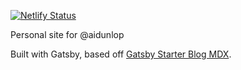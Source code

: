 [![Netlify Status](https://api.netlify.com/api/v1/badges/8f4a6d08-6f8e-4519-8943-e2fde93de87b/deploy-status)](https://app.netlify.com/sites/aidunlop/deploys)

Personal site for @aidunlop

Built with Gatsby, based off [Gatsby Starter Blog MDX](https://www.gatsbyjs.org/starters/hagnerd/gatsby-starter-blog-mdx).
